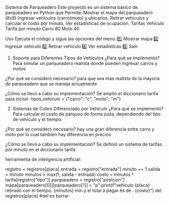 Sistema de Parqueadero
Este proyecto es un sistema básico de parqueadero en Python que Permite:
Mostrar el mapa del parqueadero (8x8)
Ingresar vehículos (carro/moto) y ubicarlos.
Retirar vehículos y calcular el costo por minuto.
Ver estadísticas de ocupación.
Tarifas
Vehículo	Tarifa por minuto
Carro	80
Moto	40

Uso
Ejecuta el código y sigue las opciones del menú:
1️⃣ Mostrar mapa
2️⃣ Ingresar vehículo
3️⃣ Retirar vehículo
4️⃣ Ver estadísticas
5️⃣ Salir

 1.  Soporte para Diferentes Tipos de Vehículos
¿Para qué se implementó?
Para simular un parqueadero realista donde pueden ingresar carros y motos

¿Por qué se consideró necesario?
para que sea mas realista de la mayoria de parqueadero que se maneja actualmente

¿Cómo se llevó a cabo su implementación?
Se amplió el diccionario tarifa para incluir:
tipos_vehiculo = {"carro": "c", "moto": "m"}

2.  Sistemas de Cobro Diferenciado por Vehículo
¿Para qué se implementó?
Para calcular el costo de parqueo de forma justa, dependiendo del tipo de vehículo y el tiempo.

¿Por qué se consideró necesario?
hay una gran diferencia entre carro y moto por lo cual tambien hay diferencia en precios

¿Cómo se llevó a cabo su implementación?
Se definió un sistema de tarifas por minuto en el diccionario tarifa



herramienta de inteligencia artificial:

 registro = registros[placa]
        entrada = registro["entrada"]
        minuto += 1
        salida = minuto
        minutos = max(1, salida - entrada)
        costo = minutos * tarifa[registro["tipo"]]
        parqueadero = registro["posicion"]
        mapa[parqueadero[0]][parqueadero[1]] = "p"
        print(f"vehiculo {placa} retirado con el tiempo: {minutos} min y el total a pagar es  de : {costo}")
        del registros[placa]
        #del es borrar
